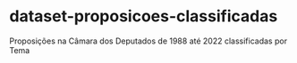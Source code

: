 # dataset-proposicoes-classificadas
Proposições na Câmara dos Deputados de 1988 até 2022 classificadas por Tema

